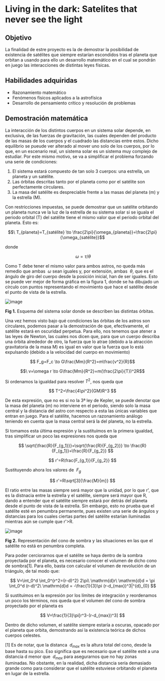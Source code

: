 # Living in the dark: Satelites that never see the light

## Objetivo
La finalidad de estre proyecto es la de demostrar la posibilidad de existencia de satélites que siempre estarían escondidos tras el planeta que orbitan a usando para ello un desarrollo matemático en el cual se pondrán en juego las interacciones de distintas leyes físicas.

## Habilidades adquiridas
- Razonamiento matemático
- Fenómenos físicos aplicados a la astrofísica
- Desarrollo de pensamiento crítico y resolución de problemas

## Demostración matemática
La interacción de los distintos cuerpos en un sistema solar depende, en exclusiva, de las fuerzas de gravitación, las cuales dependen del producto de las masas de los cuerpos y el cuadrado las distancias entre estos. Dicho equilibrio se pueude ver alterado al mover uno solo de los cuerpos, por lo que, en un escenario real, un sistema solar es un sistema muy complejo de estudiar. Por este mismo motivo, se va a simplificar el problema forzando una serie de condiciones:
1. El sistema estará compuesto de tan solo 3 cuerpos: una estrella, un planeta y un satélite.
2. Las órbitas descritas tanto por el planeta como por el satélite son perfectamente circulares.
3. La masa del satélite es despreciable frente a las masas del planeta (m) y la estrella (M).

Con restricciones impuestas, se puede demostrar que un satélite orbitando un planeta nunca ve la luz de la estrella de su sistema solar si se iguala el periodo orbital (T) del satélite tiene el mismo valor que el periodo orbital del planeta. Esto es:

$$\ T_{planeta}=T_{satélite}	\to 	\frac{2\pi}{\omega_{planeta}}=\frac{2\pi}{\omega_{satélite}}$$

donde 

$$\ \omega=\tau/\theta$$

Como T debe tener el mismo valor para ambos astros, no queda más remedio que ambas $\ \omega$ sean iguales y, por extensión, ambas $\ \theta$, que es el ángulo de giro del cuerpo desde la posición inicial, han de ser iguales. Esto se puede ver mejor de forma gráfica en la figura 1, donde se ha dibujado un círculo con puntos representando el movimiento que hace el satélite desde el punto de vista de la estrella.

![image](https://github.com/JoseManuelMdlV/Living-in-the-dark-Satelites-that-never-see-the-light/assets/83475119/27a3e18f-db59-46f0-8137-3097790f51ef)

<b>Fig 1.</b> Esquema del sistema solar donde se describen las distintas órbitas.

Una vez hemos visto bajo qué condiciones las órbitas de los astros son circulares, podemos pasar a la demostración de que, efectivamente, el satélite estará en oscuridad perpetua. Para ello, nos tenemos que atener a las leyes de Newton, las cuales nos dicen que, para que un cuerpo describa una órbita alrededor de otro, la fuerza que lo atrae (debido a la atracción gravitatoria de la masa M) es igual en valor que la fuerza que lo está expulsando (debido a la velocidad del cuerpo en movimiento)

$$ F_g=F_c \to G\frac{Mm}{R^2}=m\frac{v^2}{R}$$

$$\ v=\omega r 	\to	G\frac{Mm}{R^2}=m(\frac{2\pi}{T})^2R$$

Si ordenamos la igualdad para resolver $T^2$, nos queda que

$$ T^2=\frac{4\pi^2}{GM}R^3 $$

De esta expresión, que no es si no la 3ª ley de Kepler, se puede denotar que la masa del planeta (m) no interviene en el periodo, siendo solo la masa central y la distancia del astro con respecto a esta las únicas variables que entran en juego. Para el satélite, hacemos un razonamiento análogo teniendo en cuenta que la masa central será la del planeta, no la estrella. 

Si tomamos esta última expresión y la sustituímos en la primera igualdad, tras simplificar un poco las expresiones nos queda que

$$ \sqrt{\frac{R}{F_{g_1}}}=\sqrt{\frac{R}{F_{g_2}}} \to \frac{R}{F_{g_1}}=\frac{R}{F_{g_2}} $$

$$ r'=R\frac{F_{g_1}}{F_{g_2}} $$

Sustituyendo ahora los valores de $\ F_g$

$$ r'=R\sqrt[3]{\frac{M}{m}} $$

El ratio entre las masas siempre será mayor que la unidad, por lo que r', que es la distnacia entre la estrella y el satélite, siempre será mayor que R, dando a entender que el satélite siempre estará por detrás del planeta desde el punto de vista de la estrella. Sin embargo, esto no prueba que el satélite esté en penumbra permanente, pues existen una serie de ángulos y distancias para los cuales ciertas partes del satélite estarían iluminadas mientras aún se cumple que r'>R. 

![image](https://github.com/JoseManuelMdlV/Living-in-the-dark-Satelites-that-never-see-the-light/assets/83475119/e087f1f7-b89b-4de0-8f66-7dd7c9be9288)

<b>Fig 2.</b> Representación del cono de sombra y las situaciones en las que el satélite no está en penumbra completa.

Para poder cerciorarnos que el satélite se haya dentro de la sombra proyectada por el planeta, es necesario conocer el volumen de dicho cono de sombra[1]. Para ello, basta con calcular el volumen de revolución de un triángulo, de tal modo que:

$$ V=\int_0^d \int_0^{r^2=(r-d)^2} 2\pi\ \mathrm{d}r\ \mathrm{d}d = \pi \int_0^d (r-d)^2\ \mathrm{d}d =  -\frac{1}{3}\pi (r-d_{max})^3|^{d}_{0} $$

Si sustituimos en la expresión por los límites de integración y reordenamos un poco los términos, nos queda que el volumen del cono de sombra proyectado por el planeta es

$$ V=\frac{1}{3}\pi[r^3-(r-d_{max})^3] $$

Dentro de dicho volumen, el satélite siempre estaría a oscuras, opacado por el planeta que orbita, demostrando así la existencia teórica de dichos cuerpos celestes. 

[1] Es de notar, que la distanca $\ d_{max}$ es la altura total del cono, desde la base hasta su pico. Eso significa que es necesario que el satélite esté a una distancia d menor que $\ d_{max}$ para asegurarnos que no hay zonas iluminadas. No obstante, en la realidad, dicha distancia sería demasiado grande como para considerar que el satélite estuviese orbitando el planeta en lugar de la estrella.
